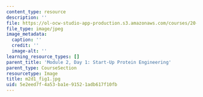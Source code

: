 ```yaml
---
content_type: resource
description: ''
file: https://ol-ocw-studio-app-production.s3.amazonaws.com/courses/20-109-laboratory-fundamentals-in-biological-engineering-spring-2010/5e2eed7f4a53ba1e91521adb617f10fb_m2d1_fig1.jpg
file_type: image/jpeg
image_metadata:
  caption: ''
  credit: ''
  image-alt: ''
learning_resource_types: []
parent_title: 'Module 2, Day 1: Start-Up Protein Engineering'
parent_type: CourseSection
resourcetype: Image
title: m2d1_fig1.jpg
uid: 5e2eed7f-4a53-ba1e-9152-1adb617f10fb
---
```

